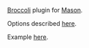 [Broccoli](https://github.com/broccolijs/broccoli) plugin for [Mason](http://mason-lang.org).

Options described [here](http://mason-lang.org/setup#options).

Example [here](https://github.com/mason-lang/broccoli-mason-example).
